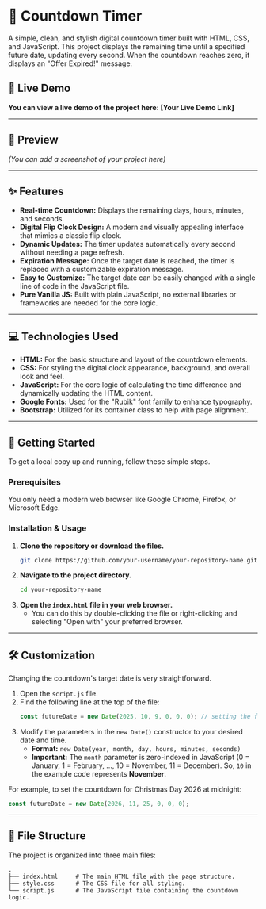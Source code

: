 # 📅 Countdown Timer

A simple, clean, and stylish digital countdown timer built with HTML, CSS, and JavaScript. This project displays the remaining time until a specified future date, updating every second. When the countdown reaches zero, it displays an "Offer Expired\!" message.

## 🚀 Live Demo

**You can view a live demo of the project here: [Your Live Demo Link]**



-----

## 📸 Preview

*(You can add a screenshot of your project here)*

-----

## ✨ Features

  * **Real-time Countdown:** Displays the remaining days, hours, minutes, and seconds.
  * **Digital Flip Clock Design:** A modern and visually appealing interface that mimics a classic flip clock.
  * **Dynamic Updates:** The timer updates automatically every second without needing a page refresh.
  * **Expiration Message:** Once the target date is reached, the timer is replaced with a customizable expiration message.
  * **Easy to Customize:** The target date can be easily changed with a single line of code in the JavaScript file.
  * **Pure Vanilla JS:** Built with plain JavaScript, no external libraries or frameworks are needed for the core logic.

-----

## 💻 Technologies Used

  * **HTML:** For the basic structure and layout of the countdown elements.
  * **CSS:** For styling the digital clock appearance, background, and overall look and feel.
  * **JavaScript:** For the core logic of calculating the time difference and dynamically updating the HTML content.
  * **Google Fonts:** Used for the "Rubik" font family to enhance typography.
  * **Bootstrap:** Utilized for its container class to help with page alignment.

-----

## 🚀 Getting Started

To get a local copy up and running, follow these simple steps.

### Prerequisites

You only need a modern web browser like Google Chrome, Firefox, or Microsoft Edge.

### Installation & Usage

1.  **Clone the repository or download the files.**
    ```sh
    git clone https://github.com/your-username/your-repository-name.git
    ```
2.  **Navigate to the project directory.**
    ```sh
    cd your-repository-name
    ```
3.  **Open the `index.html` file in your web browser.**
      * You can do this by double-clicking the file or right-clicking and selecting "Open with" your preferred browser.

-----

## 🛠️ Customization

Changing the countdown's target date is very straightforward.

1.  Open the `script.js` file.
2.  Find the following line at the top of the file:
    ```javascript
    const futureDate = new Date(2025, 10, 9, 0, 0, 0); // setting the future date
    ```
3.  Modify the parameters in the `new Date()` constructor to your desired date and time.
      * **Format:** `new Date(year, month, day, hours, minutes, seconds)`
      * **Important:** The `month` parameter is zero-indexed in JavaScript (0 = January, 1 = February, ..., 10 = November, 11 = December). So, `10` in the example code represents **November**.

For example, to set the countdown for Christmas Day 2026 at midnight:

```javascript
const futureDate = new Date(2026, 11, 25, 0, 0, 0);
```

-----

## 📂 File Structure

The project is organized into three main files:

```
.
├── index.html     # The main HTML file with the page structure.
├── style.css      # The CSS file for all styling.
└── script.js      # The JavaScript file containing the countdown logic.
```
